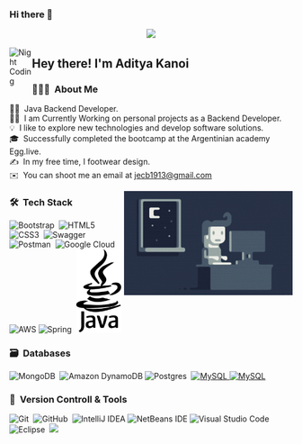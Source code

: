 ### Hi there 👋

<p align="center">
  <img src="https://assets.gocoderz.xyz/site/wp-content/uploads/2017/02/shutterstock_239157115-460x320.jpg" height="350"/>
</p>

<img alt="Night Coding" src="./assets/Hand%20Wave.gif" width='40' align="left"/><h2 align="left">Hey there! I'm Aditya Kanoi</h2>

<!-- ## 👋 &nbsp;Hi, I'm Juan Esteban Camacho -->

### 👨🏻‍💻 &nbsp;About Me

👨‍💻 &nbsp;Java Backend Developer.\
👨‍💻 &nbsp;I am Currently Working on personal projects as a Backend Developer.\
💡 &nbsp;I like to explore new technologies and develop software solutions.\
🎓 &nbsp;Successfully completed the bootcamp at the Argentinian academy Egg.live.\
✍️ &nbsp;In my free time, I footwear design.\
✉️ &nbsp;You can shoot me an email at jecb1913@gmail.com

<img alt="Night Coding" src="https://raw.githubusercontent.com/AVS1508/AVS1508/master/assets/Night-Coding.gif" align="right"/>

### 🛠 &nbsp;Tech Stack

![Bootstrap](https://img.shields.io/badge/bootstrap-%23563D7C.svg?style=for-the-badge&logo=bootstrap&logoColor=white)&nbsp;
![HTML5](https://img.shields.io/badge/html5-%23E34F26.svg?style=for-the-badge&logo=html5&logoColor=white)&nbsp;
![CSS3](https://img.shields.io/badge/css3-%231572B6.svg?style=for-the-badge&logo=css3&logoColor=white)&nbsp;
![Swagger](https://img.shields.io/badge/-Swagger-%23Clojure?style=for-the-badge&logo=swagger&logoColor=white)&nbsp;
![Postman](https://img.shields.io/badge/Postman-FF6C37?style=for-the-badge&logo=postman&logoColor=white)&nbsp;
![Google Cloud](https://img.shields.io/badge/GoogleCloud-%234285F4.svg?style=for-the-badge&logo=google-cloud&logoColor=white)&nbsp;  
<img alt="AWS" src="https://img.shields.io/badge/AWS-%23FF9900.svg?logo=amazon-aws&logoColor=white" width="80" hight="100">
![Spring](https://img.shields.io/badge/spring-%236DB33F.svg?style=for-the-badge&logo=spring&logoColor=white)&nbsp;
<img src="https://github.com/Xx-Ashutosh-xX/Xx-Ashutosh-xX/blob/master/assets/icons/java.png" alt="java"  width="80" hight="100"> 

  


### 🗃 &nbsp;Databases

![MongoDB](https://img.shields.io/badge/MongoDB-%234ea94b.svg?style=for-the-badge&logo=mongodb&logoColor=white)&nbsp;
<img alt="Amazon DynamoDB" src="https://img.shields.io/badge/Amazon%20DynamoDB-4053D6?logo=Amazon%20DynamoDB&logoColor=white" width="180" hight="200">
![Postgres](https://img.shields.io/badge/postgres-%23316192.svg?style=for-the-badge&logo=postgresql&logoColor=white)&nbsp;
<a href="https://www.mysql.com/" target="_blank">
  <img alt="MySQL" src="https://img.shields.io/badge/MySQL-4479A1?style=for-the-badge&logo=mysql&logoColor=white">
</a>
 <a href="https://www.mysql.com/"><img alt="MySQL" src="https://img.shields.io/badge/Microsoft%20SQL%20Server-CC2927?style=for-the-badge&logo=microsoft%20sql%20server&logoColor=white"></a>

### 🧰 &nbsp;Version Controll & Tools 

![Git](https://img.shields.io/badge/git-%23F05033.svg?style=for-the-badge&logo=git&logoColor=white)&nbsp;
![GitHub](https://img.shields.io/badge/github-%23121011.svg?style=for-the-badge&logo=github&logoColor=white)&nbsp;
<img alt="IntelliJ IDEA" src="https://img.shields.io/badge/IntelliJ%20IDEA-000000.svg?logo=intellij-idea&logoColor=white"   width="130" hight="140">
<img alt="NetBeans IDE" src="https://img.shields.io/badge/NetBeans%20IDE-1B6AC6.svg?logo=apache-netbeans-ide&logoColor=white"   width="140" hight="140">
![Visual Studio Code](https://img.shields.io/badge/Visual%20Studio%20Code-0078d7.svg?style=for-the-badge&logo=visual-studio-code&logoColor=white)&nbsp;
![Eclipse](https://img.shields.io/badge/Eclipse-FE7A16.svg?style=for-the-badge&logo=Eclipse&logoColor=white)&nbsp;
 <img src="https://img.shields.io/badge/sublime_text-%23575757.svg?&style=for-the-badge&logo=sublime-text&logoColor=important" height="25">

